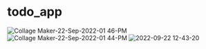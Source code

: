# todo_app
 

![Collage Maker-22-Sep-2022-01 46-PM](https://user-images.githubusercontent.com/74009802/191728928-ba22662c-a5f5-49aa-8569-ccbfd5d7c7a7.jpg)
![Collage Maker-22-Sep-2022-01 44-PM](https://user-images.githubusercontent.com/74009802/191728933-0c9840be-e7c2-48cd-9f57-4b3d21c02d28.jpg)
![2022-09-22 12-43-20](https://user-images.githubusercontent.com/74009802/191728913-03671b2d-e65d-4c64-9237-35c1ba503223.gif)
